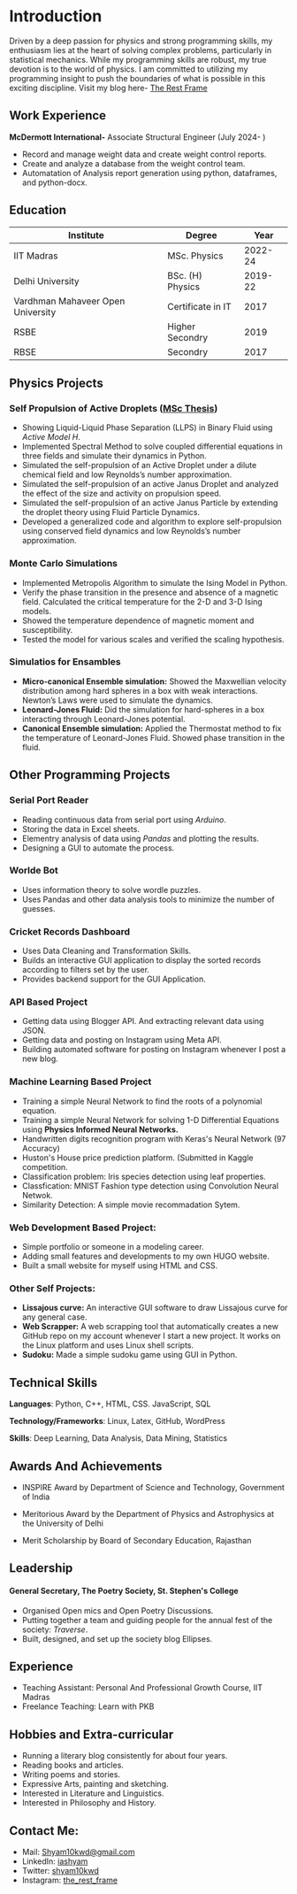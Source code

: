 # Introduction
Driven by a deep passion for physics and strong programming skills, my enthusiasm lies at the heart of solving
complex problems, particularly in statistical mechanics. While my programming skills are robust, my true devotion
is to the world of physics. I am committed to utilizing my programming insight to push the boundaries of what is
possible in this exciting discipline. Visit my blog here- [The Rest Frame](https://therestframe.tech/)

##  Work Experience
**McDermott International-** Associate Structural Engineer (July 2024- )
* Record and manage weight data and create weight control reports.
* Create and analyze a database from the weight control team.
* Automatation of Analysis report generation using python, dataframes, and python-docx. 

## Education
|**Institute**|**Degree**|**Year**|
|---|---|--|
|IIT Madras|MSc. Physics|2022-24|
|Delhi University| BSc. (H) Physics| 2019-22|
|Vardhman Mahaveer Open University|Certificate in IT| 2017|
|RSBE|Higher Secondry|2019|
|RBSE|Secondry|2017|

## Physics Projects
### __Self Propulsion of Active Droplets ([MSc Thesis](https://drive.google.com/file/d/1_nTlfJHk-Zi0dNoaQpHKjhqhH_bKkxWA/view?usp=drive_link))__

* Showing Liquid-Liquid Phase Separation (LLPS) in Binary Fluid using _Active Model H_.
* Implemented Spectral Method to solve coupled differential equations in three fields and simulate their dynamics in
Python.
* Simulated the self-propulsion of an Active Droplet under a dilute chemical field and low Reynolds’s number
approximation.
* Simulated the self-propulsion of an active Janus Droplet and analyzed the effect of the size and activity on propulsion speed.
* Simulated the self-propulsion of an active Janus Particle by extending the droplet theory using Fluid Particle Dynamics.
* Developed a generalized code and algorithm to explore self-propulsion using conserved field dynamics and low Reynolds’s number
approximation.

### __Monte Carlo Simulations__

+ Implemented Metropolis Algorithm to simulate the Ising Model in Python.
+ Verify the phase transition in the presence and absence of a magnetic field. Calculated the critical temperature for the
2-D and 3-D Ising models.
+ Showed the temperature dependence of magnetic moment and susceptibility.
+ Tested the model for various scales and verified the scaling hypothesis.

### __Simulatios for Ensambles__
+ __Micro-canonical Ensemble simulation:__ Showed the Maxwellian velocity distribution among hard spheres in a box
with weak interactions. Newton’s Laws were used to simulate the dynamics.
+ __Leonard-Jones Fluid:__ Did the simulation for hard-spheres in a box interacting through Leonard-Jones potential.
+ __Canonical Ensemble simulation:__ Applied the Thermostat method to fix the temperature of Leonard-Jones Fluid.
Showed phase transition in the fluid.

## Other Programming Projects

### __Serial Port Reader__

+ Reading continuous data from serial port using _Arduino_.
+ Storing the data in Excel sheets.
+ Elementry analysis of data using _Pandas_ and plotting the results.
+ Designing a GUI to automate the process.

### __Worlde Bot__
+ Uses information theory to solve wordle puzzles.
+ Uses Pandas and other data analysis tools to minimize the number of guesses.

### __Cricket Records Dashboard__
+ Uses Data Cleaning and Transformation Skills.
+ Builds an interactive GUI application to display the sorted records according to filters set by the user.
+ Provides backend support for the GUI Application. 

### __API Based Project__

+ Getting data using Blogger API. And extracting relevant data using JSON. 
+ Getting data and posting on Instagram using Meta API. 
+ Building automated software for posting on Instagram whenever I post a new blog. 

### __Machine Learning Based Project__

+ Training a simple Neural Network to find the roots of a polynomial equation. 
+ Training a simple Neural Network for solving 1-D Differential Equations using __Physics Informed Neural Networks.__
+ Handwritten digits recognition program with Keras's Neural Network ($97%$ Accuracy)
+ Huston's House price prediction platform. (Submitted in Kaggle competition.
+ Classification problem: Iris species detection using leaf properties.
+ Classfication: MNIST Fashion type detection using Convolution Neural Netwok.
+ Similarity Detection: A simple movie recommadation Sytem. 

### __Web Development Based Project__:

+ Simple portfolio or someone in a modeling career. 
+ Adding small features and developments to my own HUGO website. 
+ Built a small website for myself using HTML and CSS. 

### __Other Self Projects__:
+ __Lissajous curve:__ An interactive GUI software to draw Lissajous curve for any general case.
+ __Web Scrapper:__ A web scrapping tool that automatically creates a new GitHub repo on my account whenever I start a new project.
It works on the Linux platform and uses Linux shell scripts.
+ __Sudoku:__ Made a simple sudoku game using GUI in Python. 

## Technical Skills

__Languages__: Python, C++, HTML, CSS. JavaScript, SQL

**Technology/Frameworks**: Linux, Latex, GitHub, WordPress

**Skills**: Deep Learning, Data Analysis, Data Mining, Statistics

## Awards And Achievements 

+ INSPIRE Award by Department of Science and Technology, Government of India

+ Meritorious Award by the Department of Physics and Astrophysics at the University of Delhi
+ Merit Scholarship by Board of Secondary Education, Rajasthan

## Leadership

#### General Secretary, The Poetry Society, St. Stephen's College
+ Organised Open mics and Open Poetry Discussions.
+ Putting together a team and guiding people for the annual fest of the society: _Traverse_.
+ Built, designed, and set up the society blog Ellipses.

## Experience 

+ Teaching Assistant: Personal And Professional Growth Course, IIT Madras
+ Freelance Teaching: Learn with PKB

## Hobbies and Extra-curricular

+ Running a literary blog consistently for about four years.
+ Reading books and articles. 
+ Writing poems and stories.
+ Expressive Arts, painting and sketching.
+ Interested in Literature and  Linguistics.
+ Interested in Philosophy and History.

## Contact Me:

+ Mail: [Shyam10kwd@gmail.com](mailto:shyam10kwd@gmail.com)
+ LinkedIn: [iashyam](https://www.linkedin.com/in/iashyam)
+ Twitter: [shyam10kwd](https://www.twitter.com/shyam10kwd)
+ Instagram: [the_rest_frame](https://www.instagram.com/the_rest_frame/?hl=en)
